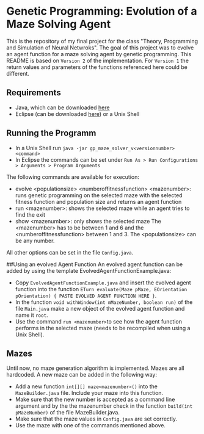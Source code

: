 # Genetic Programming: Evolution of a Maze Solving Agent
This is the repository of my final project for the class "Theory, Programming and Simulation of Neural Netwroks". The goal of this project was to evolve an agent function for a maze solving agent by genetic programming. This README is based on `Version 2` of the implementation. For `Version 1` the return values and parameters of the functions referenced here could be different.

## Requirements
* Java, which can be downloaded [here](https://www.java.com/de/download/)
* Eclipse (can be downloaded [here](https://eclipse.org/downloads/)) or a Unix Shell

## Running the Programm
* In a Unix Shell run `java -jar gp_maze_solver_v<versionnumber> <command>`
* In Eclipse the commands can be set under `Run As > Run Configurations > Arguments > Program Arguments`

The following commands are available for execution:
* evolve &lt;populationsize&gt; &lt;numberoffitnessfunction&gt; &lt;mazenumber&gt;: runs genetic programming on the selected maze with the selected fitness function and population size and returns an agent function
* run &lt;mazenumber&gt;: shows the selected maze while an agent tries to find the exit
* show &lt;mazenumber&gt;: only shows the selected maze
The &lt;mazenumber&gt; has to be between 1 and 6 and the &lt;numberoffitnessfunction&gt; between 1 and 3. The &lt;populationsize> can be any number.

All other options can be set in the file `Config.java`.

##Using an evolved Agent Function
An evolved agent function can be added by using the template EvolvedAgentFunctionExample.java:
* Copy `EvolvedAgentFunctionExample.java` and insert the evolved agent function into the function `ETurn evaluate(Maze pMaze, EOrientation pOrientation) { PASTE EVOLVED AGENT FUNCTION HERE }`.
* In the function `void withWindow(int mMazeNumber, boolean run)` of the file `Main.java` make a new object of the evolved agent function and name it `root`.
* Use the command `run <mazenumber>`to see how the agent function performs in the selected maze (needs to be recompiled when using a Unix Shell).

## Mazes
Until now, no maze generation algorithm is implemented. Mazes are all hardcoded. A new maze can be added in the following way:
* Add a new function `int[][] maze<mazenumber>()` into the `MazeBuilder.java` file. Include your maze into this function.
* Make sure that the new number is accepted as a command line argument and by the the mazenumber check in the function `build(int pMazeNumber)` of the file MazeBuilder.java.
* Make sure that the maze values in `Config.java` are set correctly.
* Use the maze with one of the commands mentioned above.
